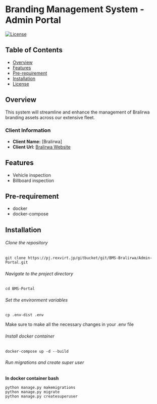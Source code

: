 # Branding Management System - Admin Portal

[![License](https://img.shields.io/badge/license-MIT-blue.svg)](LICENSE)

## Table of Contents

- [Overview](#overview)
- [Features](#features)
- [Pre-requirement](#pre-requirement)
- [Installation](#installation)
- [License](#license)

## Overview

This system will streamline and enhance the management of Bralirwa branding assets across our extensive fleet.

### Client Information

- **Client Name:** [Bralirwa]
- **Client Url:** [Bralirwa Website](https://bralirwa.co.rw/)

## Features

- Vehicle inspection
- Billboard inspection

## Pre-requirement

- docker
- docker-compose

## Installation

###### Clone the repository
```
git clone https://pj.rexvirt.jp/gitbucket/git/BMS-Bralirwa/Admin-Portal.git
```

###### Navigate to the project directory
```
cd BMS-Portal
```

###### Set the environment variables
```
cp .env-dist .env
```
Make sure to make all the necessary changes in your .env file

###### Install docker container
```
docker-compose up -d --build
```

###### Run migrations and create super user
**In docker container bash**
```
python manage.py makemigrations
python manage.py migrate
python manage.py createsuperuser
```

